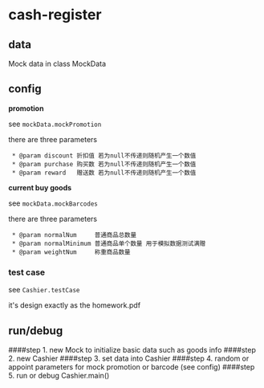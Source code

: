 # cash-register


## data

Mock data in class MockData

## config

**promotion**

see `mockData.mockPromotion`

there are three parameters

     * @param discount 折扣值 若为null不传递则随机产生一个数值
     * @param purchase 购买数 若为null不传递则随机产生一个数值
     * @param reward   赠送数 若为null不传递则随机产生一个数值

**current buy goods**

see `mockData.mockBarcodes`

there are three parameters

     * @param normalNum     普通商品总数量
     * @param normalMinimum 普通商品单个数量 用于模拟数据测试满赠
     * @param weightNum     称重商品数量

### test case 

see `Cashier.testCase`

it's design exactly as the homework.pdf

## run/debug

####step 1. 
new Mock to initialize basic data such as goods info
####step 2. 
new Cashier
####step 3. 
set data into Cashier
####step 4.
random or appoint parameters for mock promotion or barcode (see config)
####step 5.
run or debug Cashier.main()